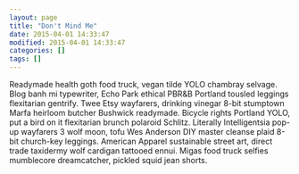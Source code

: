 ```yaml
---
layout: page
title: "Don't Mind Me"
date: 2015-04-01 14:33:47
modified: 2015-04-01 14:33:47
categories: []
tags: []
---
```

Readymade health goth food truck, vegan tilde YOLO chambray selvage. Blog banh mi typewriter, Echo Park ethical PBR&B Portland tousled leggings flexitarian gentrify. Twee Etsy wayfarers, drinking vinegar 8-bit stumptown Marfa heirloom butcher Bushwick readymade. Bicycle rights Portland YOLO, put a bird on it flexitarian brunch polaroid Schlitz. Literally Intelligentsia pop-up wayfarers 3 wolf moon, tofu Wes Anderson DIY master cleanse plaid 8-bit church-key leggings. American Apparel sustainable street art, direct trade taxidermy wolf cardigan tattooed ennui. Migas food truck selfies mumblecore dreamcatcher, pickled squid jean shorts.

